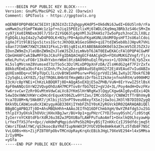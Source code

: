     -----BEGIN PGP PUBLIC KEY BLOCK-----
    Version: GnuPG/MacGPG2 v2.0.22 (Darwin)
    Comment: GPGTools - https://gpgtools.org
    
    mQENBFOPQP4BCAC5EIXtjBZ61VZcIZqhgpyKHdP5+Ok6dNi6JwdI+E6U5ln9/rFa
    umMwm3sz91mPTWaWc1z1pf+nJiq15PEEzlixMj6lWDLCKq9mqJBRb3zS46cSM+Zm
    cy97jXo0IRNDxm30l7/5SrZiYGQ63lg4pVMl3uIR4A5z7Iw5oPpzhJnoC2LlX8Lz
    FgDQ4LLkpI4a2y7wD4P0OLK+N3y/P0+ApUuFKgaKUNLUbUMFOpsHFTJsU6alCdoi
    igXeJf1t9lB1Sps5itxsIGctcJKhDQLW1GezG0Hd+qiE7tdIWSeb8bJJHpvR7VHi
    s8an7JtbWK7XWZt28A31FkxL2rBSjqBIsLKtABEBAAG0K0dlb2ZmcmV5IEJ5ZXJz
    IDxnZW9mZnJleUBnZW9mZnJleWJ5ZXJzLmNvbT6JAT0EEwEKACcFAlOPQP4CGwMF
    CQeGH4AFCwkIBwMFFQoJCAsFFgIDAQACHgECF4AACgkQh+FDXoMUKGZVngf/fj/x
    eReLPuYvLvFO8r13k4hYxbnrW6ml8tz8AO90huEqlfKynxs+1/EOVWJfdLYp52xx
    kL5slqMVcnmZ8Vumsed73zTSo5c3DzlMixDPOpXnFzDA/ZlsHKdG2g4f7F2rZxfx
    88kbzREmEa3bcF4zc1CDnh/PxJoCpDerqB84udSEqXKG2f2EjAVEAud7vIudABZo
    gUXEsmODq+vC9FpTUpCLlLcUvBtWIeHP6urw+PkGjprVdIi5ALIwXy2C7DokfE3B
    c2y5qbLLsKY8ZL/IqtTRQ6L8HbtEfHxgW0ziDrfbsI12kXejnfnohRtH/a990HM2
    I3cH/c8pYNEi+ChKzLkBDQRTj0D+AQgA5xEXQjE5aZPHB/VuN+0IrYvwIZStlBsX
    4pF0mANQcGVrW22VQvpOhOzAH7MCPTov8rfbG7QI2+gVJd+3L/Poy4mdH+DvzFKv
    Yw6rsvCwrZzRr0GvMtmVdwCaLVc8JYKmSlHrNRgKw3lQqyCXgwdAIg6yvEExi4Qk
    S4wIOxVWWJVKWrcxDHcdrEquxKt06ZLw9YtZas/IMCcb5Upr/CN8W2tfTrBhVmyB
    Yca7EU8M+N/5Nk0R7/jKlbijS15nPT9veu08xyfXSeJjGw3oiJH3lYB7DIEOZygQ
    6KkVDLCAbWieu8cX1WzygyAGB330XjIYmbFZhIY0sK2yRGVckDR02QARAQABiQEl
    BBgBCgAPBQJTj0D+AhsMBQkHhh+AAAoJEIfhQ16DFChmbXgH/0wYZR4fdg5Ju2SG
    thlp1Y3yOXskIhOVUcjKHxXBgJwr/BU+9p1+gyPHzrC7YDJ5vuy0SshC/lz0StqK
    IyIerrnYCK8tdFbrXdRJ6u382wJPDXUBafLAWFPuTuAoAmf1+OnxlkQ9LhsyawHp
    LrYexTfXSJfe+dpc//eHdmPqMqpidvVPe5b2RQ+yBSjT2nHXcCzIJ59dfdcjmq5t
    CWoriTEmAlYWC/qS3koocBaYRd7IupNnWXIPJYUCVD9e8mHk4aK7Lz5Tdb8F7NSC
    VvLG0Bs+Hs+ZijPZ8T0FpObvTMCnUpRayKrqXcEBibJHgL79XeVE294+l4xSMMsa
    2/Iy8MQ=
    =yGfa
    -----END PGP PUBLIC KEY BLOCK-----
